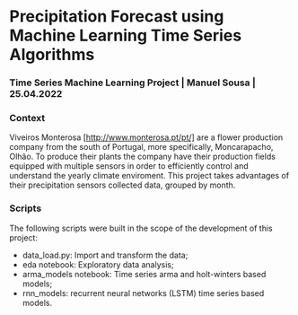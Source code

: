# Precipitation Forecast using Machine Learning Time Series Algorithms
### Time Series Machine Learning Project | Manuel Sousa | 25.04.2022

### Context
Viveiros Monterosa [http://www.monterosa.pt/pt/] are a flower production company from the south of Portugal, more specifically, Moncarapacho, Olhão. To produce their plants the company have their production fields equipped with multiple sensors in order to efficiently control and understand the yearly climate enviroment. This project takes advantages of their precipitation sensors collected data, grouped by month.

### Scripts
The following scripts were built in the scope of the development of this project:
* data_load.py: Import and transform the data;
* eda notebook: Exploratory data analysis;
* arma_models notebook: Time series arma and holt-winters based models;
* rnn_models: recurrent neural networks (LSTM) time series based models.